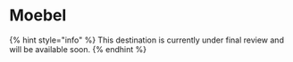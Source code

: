 # Moebel

{% hint style="info" %}
This destination is currently under final review and will be available soon.
{% endhint %}
